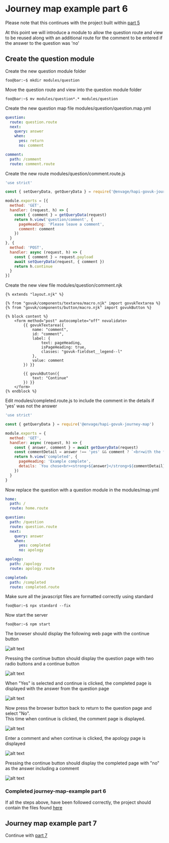 # Journey map example part 6
Please note that this continues with the project built within [part 5](../journey-map-example-5/README.md)

At this point we will introduce a module to allow the question route and view to be reused along with an additional route
for the comment to be entered if the answer to the question was 'no'

## Create the question module

Create the new question module folder
```console
foo@bar:~$ mkdir modules/question
```

Move the question route and view into the question module folder
```console
foo@bar:~$ mv modules/question*.* modules/question
```

Create the new question map file modules/question/question.map.yml
```yaml
question:
  route: question.route
  next:
    query: answer
    when:
      yes: return
      no: comment

comment:
  path: /comment
  route: comment.route
```

Create the new route modules/question/comment.route.js
```js
'use strict'

const { setQueryData, getQueryData } = require('@envage/hapi-govuk-journey-map')

module.exports = [{
  method: 'GET',
  handler: (request, h) => {
    const { comment } = getQueryData(request)
    return h.view('question/comment', {
      pageHeading: 'Please leave a comment',
      comment: comment
    })
  }
}, {
  method: 'POST',
  handler: async (request, h) => {
    const { comment } = request.payload
    await setQueryData(request, { comment })
    return h.continue
  }
}]
```

Create the new view file modules/question/comment.njk
```twig
{% extends "layout.njk" %}

{% from "govuk/components/textarea/macro.njk" import govukTextarea %}
{% from "govuk/components/button/macro.njk" import govukButton %}

{% block content %}
    <form method="post" autocomplete="off" novalidate>
        {{ govukTextarea({
            name: "comment",
            id: "comment",
            label: {
                text: pageHeading,
                isPageHeading: true,
                classes: "govuk-fieldset__legend--l"
            },
            value: comment
        }) }}

        {{ govukButton({
            text: "Continue"
        }) }}
    </form>
{% endblock %}
```

Edit modules/completed.route.js to include the comment in the details if 'yes' was not the answer
```js
'use strict'

const { getQueryData } = require('@envage/hapi-govuk-journey-map')

module.exports = {
  method: 'GET',
  handler: async (request, h) => {
    const { answer, comment } = await getQueryData(request)
    const commentDetail = answer !== 'yes' && comment ? `<br>with the following comment:<br>"${comment}"` : ''
    return h.view('completed', {
      pageHeading: 'Example complete',
      details: `You chose<br><strong>${answer}</strong>${commentDetail}`
    })
  }
}
```

Now replace the question with a question module in the modules/map.yml
```yaml
home:
  path: /
  route: home.route

question:
  path: /question
  route: question.route
  next:
    query: answer
    when:
      yes: completed
      no: apology

apology:
  path: /apology
  route: apology.route

completed:
  path: /completed
  route: completed.route
```

Make sure all the javascript files are formatted correctly using standard
```console
foo@bar:~$ npx standard --fix
```

Now start the server
```console
foo@bar:~$ npm start
```

The browser should display the following web page with the continue button

![alt text](../screen-shots/home.png "home page")

Pressing the continue button should display the question page with two radio buttons and a continue button

![alt text](../screen-shots/like-my-example.png "question page")

When "Yes" is selected and continue is clicked, the completed page is displayed with the answer from the question page

![alt text](../screen-shots/completed.png "completed with yes page")

Now press the browser button back to return to the question page and select "No".  
This time when continue is clicked, the comment page is displayed.

![alt text](../screen-shots/comment.png "completed with yes page")

Enter a comment and when continue is clicked, the apology page is displayed

![alt text](../screen-shots/apology.png "apology page")

Pressing the continue button should display the completed page with "no" as the answer including a comment

![alt text](../screen-shots/completed-with-comment.png "completed with no page")

### Completed journey-map-example part 6
If all the steps above, have been followed correctly, the project should contain the files found [here](.)

## Journey map example part 7
Continue with [part 7](../journey-map-example-7/README.md)